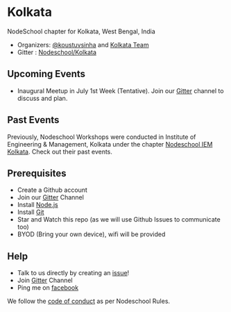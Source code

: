 # Kolkata
NodeSchool chapter for Kolkata, West Bengal, India

* Organizers: [@koustuvsinha](https://github.com/koustuvsinha) and [Kolkata Team](https://github.com/orgs/nodeschool/teams/kolkata)
* Gitter : [Nodeschool/Kolkata](https://gitter.im/nodeschool/kolkata)

## Upcoming Events

* Inaugural Meetup in July 1st Week (Tentative). Join our [Gitter](https://gitter.im/nodeschool/kolkata) channel to discuss and plan.

## Past Events

Previously, Nodeschool Workshops were conducted in Institute of Engineering & Management, Kolkata under the chapter [Nodeschool IEM Kolkata](https://github.com/nodeschool/iem-kolkata). Check out their past events.


## Prerequisites

* Create a Github account
* Join our [Gitter](https://gitter.im/nodeschool/kolkata) Channel
* Install [Node.js](nodejs.org/download)
* Install [Git](https://git-scm.com/downloads)
* Star and Watch this repo (as we will use Github Issues to communicate too)
* BYOD (Bring your own device), wifi will be provided

## Help
* Talk to us directly by creating an [issue](https://github.com/nodeschool/kolkata/issues)!
* Join [Gitter](https://gitter.im/nodeschool/kolkata) Channel
* Ping me on [facebook](https://facebook.com/koustuvsinha)

We follow the [code of conduct](codeofconduct.md) as per Nodeschool Rules.
